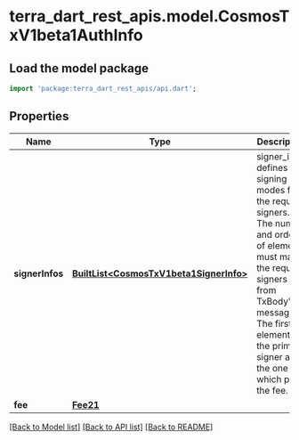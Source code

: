 # terra_dart_rest_apis.model.CosmosTxV1beta1AuthInfo

## Load the model package
```dart
import 'package:terra_dart_rest_apis/api.dart';
```

## Properties
Name | Type | Description | Notes
------------ | ------------- | ------------- | -------------
**signerInfos** | [**BuiltList&lt;CosmosTxV1beta1SignerInfo&gt;**](CosmosTxV1beta1SignerInfo.md) | signer_infos defines the signing modes for the required signers. The number and order of elements must match the required signers from TxBody's messages. The first element is the primary signer and the one which pays the fee. | [optional] 
**fee** | [**Fee21**](Fee21.md) |  | [optional] 

[[Back to Model list]](../README.md#documentation-for-models) [[Back to API list]](../README.md#documentation-for-api-endpoints) [[Back to README]](../README.md)


